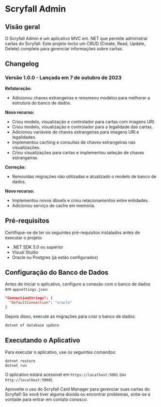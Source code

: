 # Scryfall Admin

## Visão geral

O Scryfall Admin é um aplicativo MVC em .NET que permite administrar cartas do Scryfall. Este projeto inclui um CRUD (Create, Read, Update, Delete) completo para gerenciar informações sobre cartas.

## Changelog

### Versão 1.0.0 - Lançada em 7 de outubro de 2023

**Refatoração:**
- Adicionou chaves estrangeiras e renomeou modelos para melhorar a estrutura do banco de dados.

**Novo recurso:**
- Criou modelo, visualização e controlador para cartas com imagens URI.
- Criou modelo, visualização e controlador para a legalidade das cartas.
- Adicionou variáveis de chaves estrangeiras para imagens URI e legalidades.
- Implementou caching e consultas de chaves estrangeiras nas visualizações.
- Criou visualizações para cartas e implementou seleção de chaves estrangeiras.

**Correção:**
- Removidas migrações não utilizadas e atualizado o modelo de banco de dados.

**Novo recurso:**
- Implementou novos dbsets e criou relacionamentos entre entidades.
- Adicionou serviço de cache em memória.

## Pré-requisitos

Certifique-se de ter os seguintes pré-requisitos instalados antes de executar o projeto:

- .NET SDK 5.0 ou superior
- Visual Studio
- Oracle ou Postgres (já estão configurados)

## Configuração do Banco de Dados

Antes de iniciar o aplicativo, configure a conexão com o banco de dados em `appsettings.json`:

```json
"ConnectionStrings": {
  "DefaultConnection": "oracle"
}
```

Depois disso, execute as migrações para criar o banco de dados:

```bash
dotnet ef database update
```

## Executando o Aplicativo

Para executar o aplicativo, use os seguintes comandos:

```bash
dotnet restore
dotnet run
```

O aplicativo estará acessível em `https://localhost:5001` (ou `http://localhost:5000`).

Aproveite o uso do Scryfall Card Manager para gerenciar suas cartas do Scryfall! Se você tiver alguma dúvida ou encontrar problemas, sinta-se à vontade para entrar em contato conosco.
